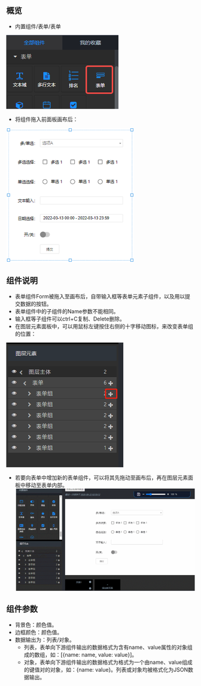 <a name="wVKAT"></a>
## 概览
- 内置组件/表单/表单

![image.png](images/表单/1.png)

- 将组件拖入前面板画布后：

![image.png](images/表单/2.png)
<a name="fP1oQ"></a>
## 组件说明

- 表单组件Form被拖入至画布后，自带输入框等表单元素子组件，以及用以提交数据的按钮。
- 表单组件中的子组件的Name参数不能相同。
- 输入框等子组件可以ctrl+C复制、Delete删除。
- 在图层元素面板中，可以用鼠标左键按住右侧的十字移动图标，来改变表单组的位置：

![image.png](images/表单/3.png)

- 若要向表单中增加新的表单组件，可以将其先拖动至画布后，再在图层元素面板中移动至表单内部。![form.gif](images/表单/4.gif)
<a name="nWiAE"></a>
## 组件参数

- 背景色：颜色值。
- 边框颜色：颜色值。
- 数据输出为：列表/对象。
   - 列表，表单向下游组件输出的数据格式为含有name、value属性的对象组成的数组，如：[{name: name, value: value}]。
   - 对象，表单向下游组件输出的数据格式为格式为一个由name、value组成的键值对的对象，如：{name: value}。列表或对象均被格式化为JSON数据输出。
